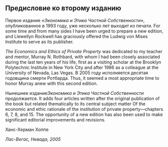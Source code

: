 ## Предисловие ко второму изданию

Первое издание *«Экономика и Этика Частной Собственности»*, опубликованное в 1993 году, уже несколько лет выходит из печати. For some time and from many sides I have been urged to prepare a new edition, and Llewellyn Rockwell has graciously offered the Ludwig von Mises Institute to serve as its publisher.

*The Economics and Ethics of Private Property* was dedicated to my teacher and mentor, Murray N. Rothbard, with whom I had been closely associated during the last ten years of his life, first as a visiting scholar at the Brooklyn Polytechnic Institute in New York City and after 1986 as a colleague at the University of Nevada, Las Vegas. В 2005 году исполняется десятая годовщина смерти Ротбарда. Thus, it seemed a most appropriate time to honor Murray anew with this second edition.

Нынешнее издание*Экономика и Этика Частной Собственности* продолжается. It adds four articles written after the original publication of the book but related thematically to its central subject matter Of the economic and ethic rationale of the institution of private property—chapters 6, 7, 8, and 15. The opportunity of a new edition has also been used to make significant editorial improvements and revisions.

Ханс-Херман Хоппе

*Лас-Вегас, Невада, 2005*